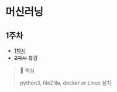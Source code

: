 # 머신러닝

## 1주차
* [1차시](01-01_OT.md)
* ~~2차시~~ 휴강

> 📌 핵심
> 
> python3, fileZilla, docker or Linux 설치
